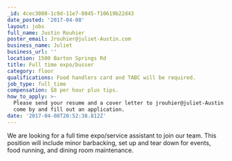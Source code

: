 ```yaml
---
_id: 4cec3080-1c9d-11e7-8045-f10619b22d43
date_posted: '2017-04-08'
layout: jobs
full_name: Justin Rouhier
poster_email: Jrouhier@juliet-Austin.com
business_name: Juliet
business_url: ''
location: 1500 Barton Springs Rd
title: Full time expo/busser
category: floor
qualifications: Food handlers card and TABC will be required.
job_type: full_time
compensation: $8 per hour plus tips.
how_to_apply: >-
  Please send your resume and a cover letter to jrouhier@juliet-Austin.com, or
  come by and fill out an application.
date: '2017-04-08T20:52:38.812Z'
---
```

We are looking for a full time expo/service assistant to join our team. This position will include minor barbacking, set up and tear down for events, food running, and dining room maintenance.
